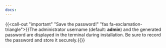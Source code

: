 ```yaml
---
docs:
---
```


{{<call-out "important" "Save the password!" "fas fa-exclamation-triangle">}}The administrator username (default: **admin**) and the generated password are displayed in the terminal during installation. Be sure to record the password and store it securely.{{</call-out>}}